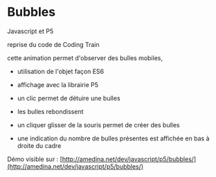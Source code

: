 # Bubbles
Javascript et P5

reprise du code de Coding Train

cette animation permet d'observer des bulles mobiles,

- utilisation de l'objet façon ES6
- affichage avec la librairie P5

- un clic permet de détuire une bulles
- les bulles rebondissent
- un cliquer glisser de la souris permet de créer des bulles
- une indication du nombre de bulles présentes est affichée en bas à droite du cadre

Démo visible sur : [http://amedina.net/dev/javascript/p5/bubbles/](http://amedina.net/dev/javascript/p5/bubbles/)
